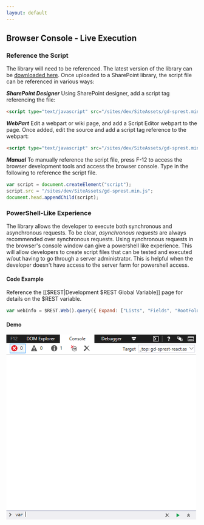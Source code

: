 ```yaml
---
layout: default
---
```

## Browser Console - Live Execution
### Reference the Script
The library will need to be referenced. The latest version of the library can be [downloaded here](https://raw.githubusercontent.com/gunjandatta/development/master/dist/gd-sprest.min.js). Once uploaded to a SharePoint library, the script file can be referenced in various ways:

**_SharePoint Designer_**
Using SharePoint designer, add a script tag referencing the file:
```html
<script type="text/javascript" src="/sites/dev/SiteAssets/gd-sprest.min.js"></script>
```

**_WebPart_**
Edit a webpart or wiki page, and add a Script Editor webpart to the page. Once added, edit the source and add a script tag reference to the webpart:
```html
<script type="text/javascript" src="/sites/dev/SiteAssets/gd-sprest.min.js"></script>
```

**_Manual_**
To manually reference the script file, press F-12 to access the browser development tools and access the browser console. Type in the following to reference the script file.
```js
var script = document.createElement("script");
script.src = "/sites/dev/SiteAssets/gd-sprest.min.js";
document.head.appendChild(script);
```

### PowerShell-Like Experience
The library allows the developer to execute both synchronous and asynchronous requests. To be clear, *asynchronous requests* are always recommended over synchronous requests. Using synchronous requests in the browser's console window can give a powershell like experience. This will allow developers to create script files that can be tested and executed w/out having to go through a server administrator. This is helpful when the developer doesn't have access to the server farm for powershell access.

#### Code Example
Reference the [[$REST|Development $REST Global Variable]] page for details on the $REST variable.
```js
var webInfo = $REST.Web().query({ Expand: ["Lists", "Fields", "RootFolder"] }).executeAndWait();
```

#### Demo
![PowerShell](/assets/images/demo-browser.gif)
